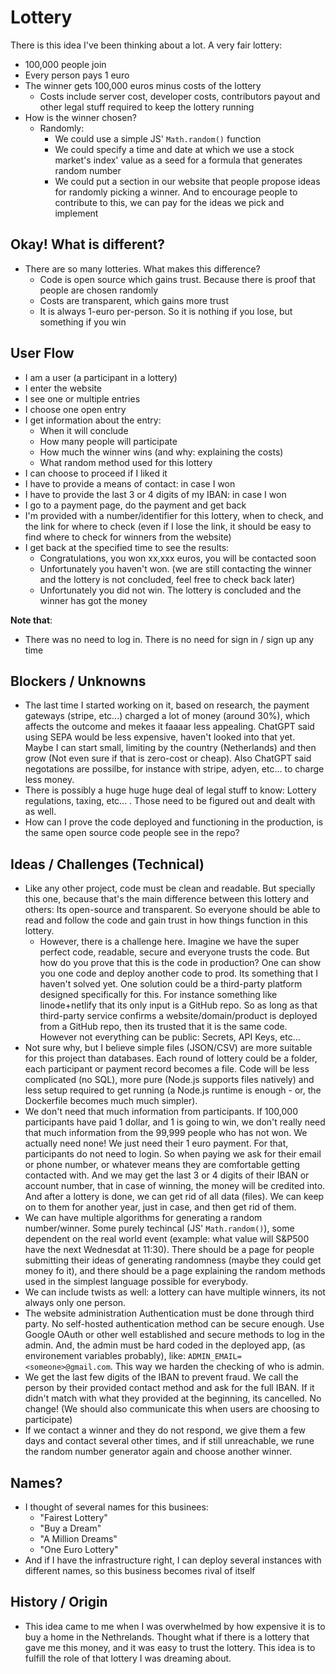 # Lottery

There is this idea I've been thinking about a lot. A very fair lottery:

- 100,000 people join
- Every person pays 1 euro
- The winner gets 100,000 euros minus costs of the lottery
  - Costs include server cost, developer costs, contributors payout and other legal stuff required to keep the lottery running
- How is the winner chosen?
  - Randomly:
    - We could use a simple JS' `Math.random()` function
    - We could specify a time and date at which we use a stock market's index' value as a seed for a formula that generates random number
    - We could put a section in our website that people propose ideas for randomly picking a winner. And to encourage people to contribute to this, we can pay for the ideas we pick and implement

## Okay! What is different?

- There are so many lotteries. What makes this difference?
  - Code is open source which gains trust. Because there is proof that people are chosen randomly
  - Costs are transparent, which gains more trust
  - It is always 1-euro per-person. So it is nothing if you lose, but something if you win

## User Flow

- I am a user (a participant in a lottery)
- I enter the website
- I see one or multiple entries
- I choose one open entry
- I get information about the entry:
  - When it will conclude
  - How many people will participate
  - How much the winner wins (and why: explaining the costs)
  - What random method used for this lottery
- I can choose to proceed if I liked it
- I have to provide a means of contact: in case I won
- I have to provide the last 3 or 4 digits of my IBAN: in case I won
- I go to a payment page, do the payment and get back
- I'm provided with a number/identifier for this lottery, when to check, and the link for where to check (even if I lose the link, it should be easy to find where to check for winners from the website)
- I get back at the specified time to see the results:
  - Congratulations, you won xx,xxx euros, you will be contacted soon
  - Unfortunately you haven't won. (we are still contacting the winner and the lottery is not concluded, feel free to check back later)
  - Unfortunately you did not win. The lottery is concluded and the winner has got the money

**Note that**:

- There was no need to log in. There is no need for sign in / sign up any time

## Blockers / Unknowns

- The last time I started working on it, based on research, the payment gateways (stripe, etc...) charged a lot of money (around 30%), which affects the outcome and mekes it faaaar less appealing. ChatGPT said using SEPA would be less expensive, haven't looked into that yet. Maybe I can start small, limiting by the country (Netherlands) and then grow (Not even sure if that is zero-cost or cheap). Also ChatGPT said negotations are possilbe, for instance with stripe, adyen, etc... to charge less money.
- There is possibly a huge huge huge deal of legal stuff to know: Lottery regulations, taxing, etc... . Those need to be figured out and dealt with as well.
- How can I prove the code deployed and functioning in the production, is the same open source code people see in the repo?

## Ideas / Challenges (Technical)

- Like any other project, code must be clean and readable. But specially this one, because that's the main difference between this lottery and others: Its open-source and transparent. So everyone should be able to read and follow the code and gain trust in how things function in this lottery.
  - However, there is a challenge here. Imagine we have the super perfect code, readable, secure and everyone trusts the code. But how do you prove that this is the code in production? One can show you one code and deploy another code to prod. Its something that I haven't solved yet. One solution could be a third-party platform designed specifically for this. For instance something like linode+netlify that its only input is a GitHub repo. So as long as that third-party service confirms a website/domain/product is deployed from a GitHub repo, then its trusted that it is the same code. However not everything can be public: Secrets, API Keys, etc...
- Not sure why, but I believe simple files (JSON/CSV) are more suitable for this project than databases. Each round of lottery could be a folder, each participant or payment record becomes a file. Code will be less complicated (no SQL), more pure (Node.js supports files natively) and less setup required to get running (a Node.js runtime is enough - or, the Dockerfile becomes much much simpler).
- We don't need that much information from participants. If 100,000 participants have paid 1 dollar, and 1 is going to win, we don't really need that much information from the 99,999 people who has not won. We actually need none! We just need their 1 euro payment. For that, participants do not need to login. So when paying we ask for their email or phone number, or whatever means they are comfortable getting contacted with. And we may get the last 3 or 4 digits of their IBAN or account number, that in case of winning, the money will be credited into. And after a lottery is done, we can get rid of all data (files). We can keep on to them for another year, just in case, and then get rid of them.
- We can have multiple algorithms for generating a random number/winner. Some purely techincal (JS' `Math.random()`), some dependent on the real world event (example: what value will S&P500 have the next Wednesdat at 11:30). There should be a page for people submitting their ideas of generating randomness (maybe they could get money fo it), and there should be a page explaining the random methods used in the simplest language possible for everybody.
- We can include twists as well: a lottery can have multiple winners, its not always only one person.
- The website administration Authentication must be done through third party. No self-hosted authentication method can be secure enough. Use Google OAuth or other well established and secure methods to log in the admin. And, the admin must be hard coded in the deployed app, (as environement variables probably), like: `ADMIN_EMAIL=<someone>@gmail.com`. This way we harden the checking of who is admin.
- We get the last few digits of the IBAN to prevent fraud. We call the person by their provided contact method and ask for the full IBAN. If it didn't match with what they provided at the beginning, its cancelled. No change! (We should also communicate this when users are choosing to participate)
- If we contact a winner and they do not respond, we give them a few days and contact several other times, and if still unreachable, we rune the random number generator again and choose another winner.

## Names?

- I thought of several names for this businees:
  - "Fairest Lottery"
  - "Buy a Dream"
  - "A Million Dreams"
  - "One Euro Lottery"
- And if I have the infrastructure right, I can deploy several instances with different names, so this business becomes rival of itself

## History / Origin

- This idea came to me when I was overwhelmed by how expensive it is to buy a home in the Nethrelands. Thought what if there is a lottery that gave me this money, and it was easy to trust the lottery. This idea is to fulfill the role of that lottery I was dreaming about.
